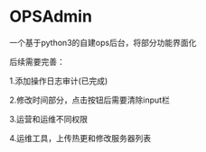 # OPSAdmin  

一个基于python3的自建ops后台，将部分功能界面化   

后续需要完善：  

1.添加操作日志审计(已完成) 

2.修改时间部分，点击按钮后需要清除input栏

3.运营和运维不同权限  

4.运维工具，上传热更和修改服务器列表  
